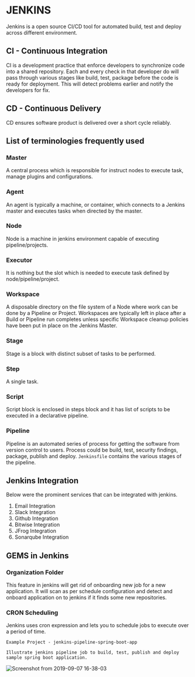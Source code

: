 # JENKINS
Jenkins is a open source CI/CD tool for automated build, test and deploy across different environment.

## CI - Continuous Integration
CI is a development practice that enforce developers to synchronize code into a shared repository. Each and every check in that developer do will pass through various stages like build, test, package before the code is ready for deployment. This will detect problems earlier and notify the developers for fix.

## CD -  Continuous Delivery
CD ensures software product is delivered over a short cycle reliably.

## List of terminologies frequently used
### Master
A central process which is responsible for instruct nodes to execute task, manage plugins and configurations. 
### Agent
An agent is typically a machine, or container, which connects to a Jenkins master and executes tasks when directed by the master.
### Node
Node is a machine in jenkins environment capable of executing pipeline/projects. 
### Executor
It is nothing but the slot which is needed to execute task defined by node/pipeline/project.
### Workspace
A disposable directory on the file system of a Node where work can be done by a Pipeline or Project. Workspaces are typically left in place after a Build or Pipeline run completes unless specific Workspace cleanup policies have been put in place on the Jenkins Master.
### Stage
Stage is a block with distinct subset of tasks to be performed.
### Step
A single task.
### Script
Script block is enclosed in steps block and it has list of scripts to be executed in a declarative pipeline. 
### Pipeline
Pipeline is an automated series of process for getting the software from version control to users. Process could be build, test, security findings, package, publish and deploy. `Jenkinsfile` contains the various stages of the pipeline.

## Jenkins Integration
Below were the prominent services that can be integrated with jenkins.
1. Email Integration
2. Slack Integration
3. Github Integration
4. Bitwise Integration
5. JFrog Integration
6. Sonarqube Integration

## GEMS in Jenkins
### Organization Folder
This feature in jenkins will get rid of onboarding new job for a new application. It will scan as per schedule configuration and detect and onboard application on to jenkins if it finds some new repositories.
### CRON Scheduling
Jenkins uses cron expression and lets you to schedule jobs to execute over a period of time.

````
Example Project - jenkins-pipeline-spring-boot-app

Illustrate jenkins pipeline job to build, test, publish and deploy sample spring boot application.
````
![Screenshot from 2019-09-07 16-38-03](https://user-images.githubusercontent.com/36845597/64474134-f1de9180-d18d-11e9-985b-b428a6ecfcbf.png)
